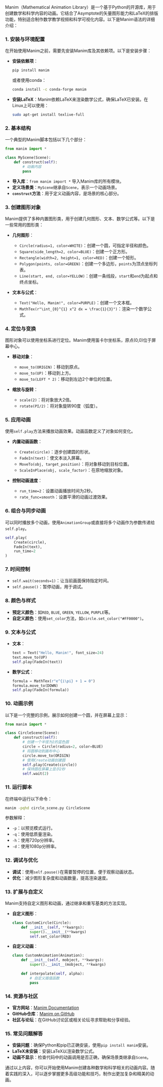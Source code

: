 
Manim（Mathematical Animation Library）是一个基于Python的开源库，用于创建数学和科学内容的动画。它结合了Asymptote的矢量图形能力和LaTeX的排版功能，特别适合制作数学教学视频和科学可视化内容。以下是Manim语法的详细介绍：

### 1. 安装与环境配置

在开始使用Manim之前，需要先安装Manim库及其依赖项。以下是安装步骤：

- **安装依赖项**：
  ```bash
  pip install manim
  ```
  或者使用conda：
  ```bash
  conda install -c conda-forge manim
  ```

- **安装LaTeX**：Manim依赖LaTeX来渲染数学公式，确保LaTeX已安装。在Linux上可以使用：
  ```bash
  sudo apt-get install texlive-full
  ```

### 2. 基本结构

一个典型的Manim脚本包括以下几个部分：

```python
from manim import *

class MyScene(Scene):
    def construct(self):
        # 动画内容
        pass
```

- **导入库**：`from manim import *` 导入Manim库的所有模块。
- **定义场景类**：`MyScene`继承自`Scene`，表示一个动画场景。
- **`construct`方法**：用于定义动画内容，是场景的核心部分。

### 3. 创建图形对象

Manim提供了多种内置图形类，用于创建几何图形、文本、数学公式等。以下是一些常用的图形类：

- **几何图形**：
  - `Circle(radius=1, color=WHITE)`：创建一个圆，可指定半径和颜色。
  - `Square(side_length=2, color=BLUE)`：创建一个正方形。
  - `Rectangle(width=2, height=1, color=RED)`：创建一个矩形。
  - `Polygon(points, color=GREEN)`：创建一个多边形，`points`为顶点坐标列表。
  - `Line(start, end, color=YELLOW)`：创建一条线段，`start`和`end`为起点和终点坐标。

- **文本与公式**：
  - `Text("Hello, Manim!", color=PURPLE)`：创建一个文本框。
  - `MathTex(r"\int_{0}^{1} x^2 dx = \frac{1}{3}")`：渲染一个数学公式。

### 4. 定位与变换

图形对象可以使用坐标系进行定位。Manim使用笛卡尔坐标系，原点(0,0)位于屏幕中心。

- **移动对象**：
  - `move_to(ORIGIN)`：移动到原点。
  - `move_to(UP)`：移动到上方。
  - `move_to(LEFT * 2)`：移动到左边2个单位的位置。

- **缩放与旋转**：
  - `scale(2)`：将对象放大2倍。
  - `rotate(PI/2)`：将对象旋转90度（弧度）。

### 5. 应用动画

使用`self.play`方法来播放动画效果。动画函数定义了对象如何变化。

- **内置动画函数**：
  - `Create(circle)`：逐步创建圆的形状。
  - `FadeIn(text)`：使文本淡入屏幕。
  - `MoveTo(obj, target_position)`：将对象移动到目标位置。
  - `ScaleInPlace(obj, scale_factor)`：在原地缩放对象。

- **控制动画速度**：
  - `run_time=2`：设置动画播放时间为2秒。
  - `rate_func=smooth`：设置平滑的动画过渡效果。

### 6. 组合与同步动画

可以同时播放多个动画，使用`AnimationGroup`或直接将多个动画作为参数传递给`self.play`。

```python
self.play(
    Create(circle),
    FadeIn(text),
    run_time=2
)
```

### 7. 时间控制

- `self.wait(seconds=1)`：让当前画面保持指定时间。
- `self.pause()`：暂停动画，用于调试。

### 8. 颜色与样式

- **预定义颜色**：如`RED`, `BLUE`, `GREEN`, `YELLOW`, `PURPLE`等。
- **自定义颜色**：使用`set_color`方法，如`circle.set_color("#FF0000")`。

### 9. 文本与公式

- **文本**：
  ```python
  text = Text("Hello, Manim!", font_size=24)
  text.move_to(UP)
  self.play(FadeIn(text))
  ```

- **数学公式**：
  ```python
  formula = MathTex(r"e^{i\pi} + 1 = 0")
  formula.move_to(DOWN)
  self.play(FadeIn(formula))
  ```

### 10. 动画示例

以下是一个完整的示例，展示如何创建一个圆，并在屏幕上显示：

```python
from manim import *

class CircleScene(Scene):
    def construct(self):
        # 创建一个半径为2的蓝色圆
        circle = Circle(radius=2, color=BLUE)
        # 将圆移动到画布中心
        circle.move_to(ORIGIN)
        # 使用Create动画创建圆
        self.play(Create(circle))
        # 保持圆在屏幕上显示2秒
        self.wait(2)
```

### 11. 运行脚本

在终端中运行以下命令：

```bash
manim -pqhd circle_scene.py CircleScene
```

参数解释：
- `-p`：以预览模式运行。
- `-q`：使用低质量渲染。
- `-h`：使用720p分辨率。
- `-d`：使用1080p分辨率。

### 12. 调试与优化

- **调试**：使用`self.pause()`在需要暂停的位置，便于观察动画状态。
- **优化**：减少图形复杂度和动画数量，提高渲染速度。

### 13. 扩展与自定义

Manim支持自定义图形和动画，通过继承和重写基类的方法实现。

- **自定义图形**：
  ```python
  class CustomCircle(Circle):
      def __init__(self, **kwargs):
          super().__init__(**kwargs)
          self.set_color(RED)
  ```

- **自定义动画**：
  ```python
  class CustomAnimation(Animation):
      def __init__(self, mobject, **kwargs):
          super().__init__(mobject, **kwargs)
      
      def interpolate(self, alpha):
          # 自定义插值函数
          pass
  ```

### 14. 资源与社区

- **官方网站**：[Manim Documentation](https://docs.manim.community/)
- **GitHub仓库**：[Manim on GitHub](https://github.com/ManimCommunity/manim)
- **社区与论坛**：在GitHub讨论区或相关论坛寻求帮助和分享经验。

### 15. 常见问题解答

- **安装问题**：确保Python和pip已正确安装，使用`pip install manim`安装。
- **LaTeX未安装**：安装LaTeX以渲染数学公式。
- **动画不显示**：检查代码中的动画调用是否正确，确保场景类继承自`Scene`。

通过以上内容，你可以开始使用Manim创建各种数学和科学相关的动画内容。随着实践的深入，可以逐步掌握更多高级功能和技巧，制作出更加复杂和精美的动画。